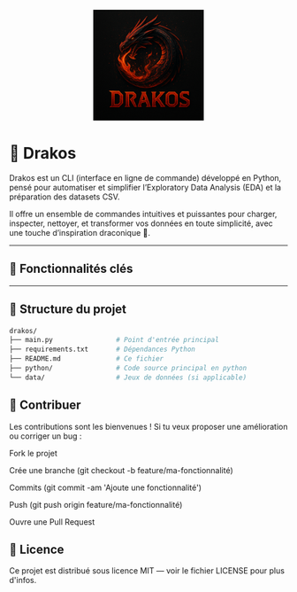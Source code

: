 <p align="center">
  <img src="logo.png" alt="drakos" width="200"/>
</p>

# 🐉 Drakos

Drakos est un CLI (interface en ligne de commande) développé en Python, pensé pour automatiser et simplifier l’Exploratory Data Analysis (EDA) et la préparation des datasets CSV.

Il offre un ensemble de commandes intuitives et puissantes pour charger, inspecter, nettoyer, et transformer vos données en toute simplicité, avec une touche d’inspiration draconique 🐉.

---

## 🚀 Fonctionnalités clés



---

## 📁 Structure du projet

```bash
drakos/
├── main.py                # Point d'entrée principal
├── requirements.txt       # Dépendances Python
├── README.md              # Ce fichier
├── python/                # Code source principal en python          
└── data/                  # Jeux de données (si applicable)

```

## 🤝 Contribuer

Les contributions sont les bienvenues !
Si tu veux proposer une amélioration ou corriger un bug :

Fork le projet

Crée une branche (git checkout -b feature/ma-fonctionnalité)

Commits (git commit -am 'Ajoute une fonctionnalité')

Push (git push origin feature/ma-fonctionnalité)

Ouvre une Pull Request

## 🪪 Licence
Ce projet est distribué sous licence MIT — voir le fichier LICENSE pour plus d'infos.

